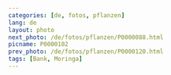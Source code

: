 ```yaml
---
categories: [de, fotos, pflanzen]
lang: de
layout: photo
next_photo: /de/fotos/pflanzen/P0000088.html
picname: P0000102
prev_photo: /de/fotos/pflanzen/P0000120.html
tags: [Bank, Moringa]
---
```


